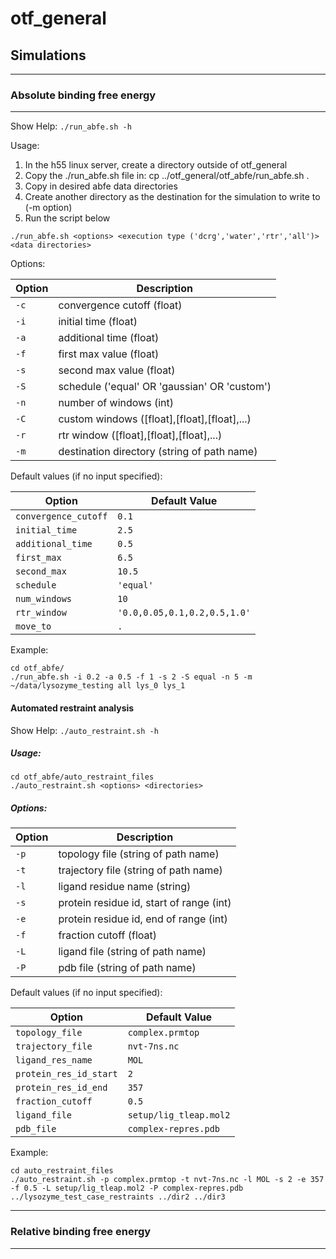 # otf_general


## Simulations
***
### **Absolute binding free energy**
***
Show Help: ```./run_abfe.sh -h```

Usage:

1. In the h55 linux server, create a directory outside of otf_general
2. Copy the ./run_abfe.sh file in: cp ../otf_general/otf_abfe/run_abfe.sh .
3. Copy in desired abfe data directories
4. Create another directory as the destination for the simulation to write to (-m option)
4. Run the script below

```
./run_abfe.sh <options> <execution type ('dcrg','water','rtr','all')> <data directories>
```

Options:

| Option | Description                                  |
|--------|----------------------------------------------|
| `-c`   | convergence cutoff (float)                   |
| `-i`   | initial time (float)                         |
| `-a`   | additional time (float)                      |
| `-f`   | first max value (float)                      |
| `-s`   | second max value (float)                     |
| `-S`   | schedule ('equal' OR 'gaussian' OR 'custom')  |
| `-n`   | number of windows (int)                      |
| `-C`   | custom windows ([float],[float],[float],...)  |
| `-r`   | rtr window ([float],[float],[float],...)      |
| `-m`   | destination directory (string of path name)   |

Default values (if no input specified):

| Option                | Default Value                   |
|-----------------------|---------------------------------|
| `convergence_cutoff`  | `0.1`                           |
| `initial_time`        | `2.5`                           |
| `additional_time`     | `0.5`                           |
| `first_max`           | `6.5`                           |
| `second_max`          | `10.5`                          |
| `schedule`            | `'equal'`                       |
| `num_windows`         | `10`                            |
| `rtr_window`          | `'0.0,0.05,0.1,0.2,0.5,1.0'`    |
| `move_to`             | `.`                             |

Example:
```
cd otf_abfe/
./run_abfe.sh -i 0.2 -a 0.5 -f 1 -s 2 -S equal -n 5 -m ~/data/lysozyme_testing all lys_0 lys_1
```





#### Automated restraint analysis

Show Help: ```./auto_restraint.sh -h```
##### Usage:
```
cd otf_abfe/auto_restraint_files
./auto_restraint.sh <options> <directories>
```
##### Options:

| Option | Description                                |
|--------|--------------------------------------------|
| `-p`   | topology file (string of path name)        |
| `-t`   | trajectory file (string of path name)      |
| `-l`   | ligand residue name (string)               |
| `-s`   | protein residue id, start of range (int)   |
| `-e`   | protein residue id, end of range (int)     |
| `-f`   | fraction cutoff (float)                    |
| `-L`   | ligand file (string of path name)          |
| `-P`   | pdb file (string of path name)             |

Default values (if no input specified):


| Option                 | Default Value              |
|------------------------|----------------------------|
| `topology_file`        | `complex.prmtop`           |
| `trajectory_file`      | `nvt-7ns.nc`               |
| `ligand_res_name`      | `MOL`                      |
| `protein_res_id_start` | `2`                        |
| `protein_res_id_end`   | `357`                      |
| `fraction_cutoff`      | `0.5`                      |
| `ligand_file`          | `setup/lig_tleap.mol2`     |
| `pdb_file`             | `complex-repres.pdb`       |

Example:
```
cd auto_restraint_files
./auto_restraint.sh -p complex.prmtop -t nvt-7ns.nc -l MOL -s 2 -e 357 -f 0.5 -L setup/lig_tleap.mol2 -P complex-repres.pdb ../lysozyme_test_case_restraints ../dir2 ../dir3
```


***


### **Relative binding free energy**
***
## 